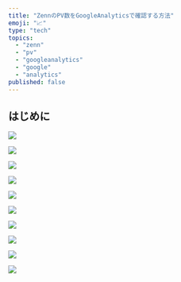 ```yaml
---
title: "ZennのPV数をGoogleAnalyticsで確認する方法"
emoji: "📈"
type: "tech"
topics:
  - "zenn"
  - "pv"
  - "googleanalytics"
  - "google"
  - "analytics"
published: false
---
```


## はじめに

![](/images/sankaku16/1.png)

![](/images/sankaku16/2.png)

![](/images/sankaku16/3.png)

![](/images/sankaku16/4.png)

![](/images/sankaku16/5.png)

![](/images/sankaku16/6.png)

![](/images/sankaku16/7.png)

![](/images/sankaku16/8.png)

![](/images/sankaku16/9.png)

![](/images/sankaku16/10.png)
